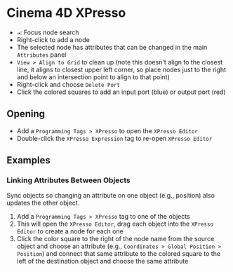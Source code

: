 # Cinema 4D XPresso

- `⇥`: Focus node search
- Right-click to add a node
- The selected node has attributes that can be changed in the main `Attributes` panel
- `View > Align to Grid` to clean up (note this doesn't align to the closest line, it aligns to closest upper left corner, so place nodes just to the right and below an intersection point to align to that point)
- Right-click and choose `Delete Port`
- Click the colored squares to add an input port (blue) or output port (red)

## Opening

- Add a `Programming Tags > XPresso` to open the `XPresso Editor`
- Double-click the `XPresso Expression` tag to re-open `XPresso Editor`

## Examples

### Linking Attributes Between Objects

Sync objects so changing an attribute on one object (e.g., position) also updates the other object.

1. Add a `Programming Tags > XPresso` tag to one of the objects
2. This will open the `XPresso Editor`, drag each object into the `XPresso Editor` to create  a node for each one
3. Click the color square to the right of the node name from the source object and choose an attribute (e.g., `Coordinates > Global Position > Position`) and connect that same attribute to the colored square to the left of the destination object and choose the same attribute


